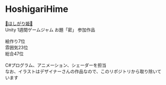 # HoshigariHime
 
<a href="https://unityroom.com/games/hoshigarihime" target="_blank" rel="noopener noreferrer">🌸ほしがり姫🌸</a><br>
Unity 1週間ゲームジャム お題「密」 参加作品<br>
<br>
絵作り7位<br>
雰囲気23位<br>
総合47位<br>
<br>
C#プログラム、アニメーション、シェーダーを担当<br>
なお、イラストはデザイナーさんの作品なので、このリポジトリから取り除いています<br>

